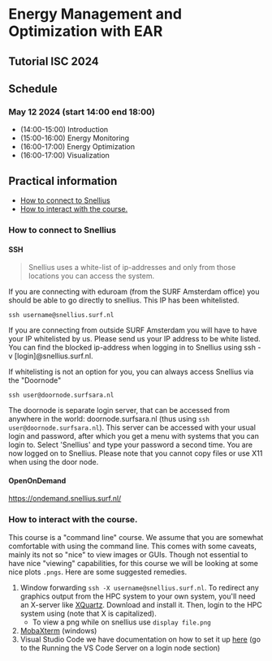 # Energy Management and Optimization with EAR
## Tutorial ISC 2024

## Schedule
### May 12 2024 (start 14:00 end 18:00)
- (14:00-15:00) Introduction 
- (15:00-16:00) Energy Monitoring
- (16:00-17:00) Energy Optimization
- (16:00-17:00) Visualization

## Practical information
- [How to connect to Snellius](#how-to-connect-to-snellius)
- [How to interact with the course.](#how-to-interact-with-the-course)

### How to connect to Snellius

#### SSH
>Snellius uses a white-list of ip-addresses and only from those locations you can access the system. 

If you are connecting with eduroam (from the SURF Amsterdam office) you should be able to go directly to snellius. This IP has been whitelisted. 
```
ssh username@snellius.surf.nl
```

If you are connecting from outside SURF Amsterdam you will have to have your IP whitelisted by us. Please send us your IP address to be white listed. 
You can find the blocked ip-address when logging in to Snellius using ssh -v [login]@snellius.surf.nl.

If whitelisting is not an option for you, you can always access Snellius via the "Doornode"
```
ssh user@doornode.surfsara.nl
```
The doornode is separate login server, that can be accessed from anywhere in the world: doornode.surfsara.nl (thus using `ssh user@doornode.surfsara.nl`). This server can be accessed with your usual login and password, after which you get a menu with systems that you can login to. Select 'Snellius' and type your password a second time. You are now logged on to Snellius. Please note that you cannot copy files or use X11 when using the door node.

#### OpenOnDemand

https://ondemand.snellius.surf.nl/


### How to interact with the course.

This course is a "command line" course. We assume that you are somewhat comfortable with using the command line. This comes with some caveats, mainly its not so "nice" to view images or GUIs. Though not essential to have nice "viewing" capabilities, for this course we will be looking at some nice plots `.pngs`. Here are some suggested remedies.

1. Window forwarding `ssh -X username@snellius.surf.nl`. To redirect any graphics output from the HPC system to your own system, you'll need an X-server like [XQuartz](https://www.xquartz.org). Download and install it. Then, login to the HPC system using (note that X is capitalized). 
   - To view a png while on snellius use `display file.png`
2. [MobaXterm](https://mobaxterm.mobatek.net) (windows) 
3. Visual Studio Code we have documentation on how to set it up [here](https://servicedesk.surf.nl/wiki/display/WIKI/Visual+Studio+Code+for+remote+development) (go to the Running the VS Code Server on a login node section)

